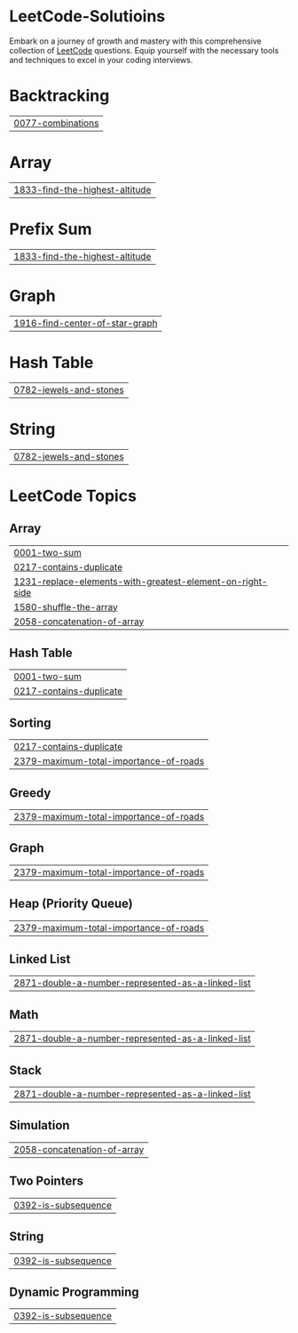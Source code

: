 # LeetCode-Solutioins

Embark on a journey of growth and mastery with this comprehensive collection of [LeetCode](https://leetcode.com/problems/) questions. Equip yourself with the necessary tools and techniques to excel in your coding interviews.


# Backtracking
|  |
| ------- |
| [0077-combinations](https://github.com/mj-awad17/LeetCode-Problems-Solutioins/tree/master/0077-combinations) |
# Array
|  |
| ------- |
| [1833-find-the-highest-altitude](https://github.com/mj-awad17/LeetCode-Problems-Solutioins/tree/master/1833-find-the-highest-altitude) |
# Prefix Sum
|  |
| ------- |
| [1833-find-the-highest-altitude](https://github.com/mj-awad17/LeetCode-Problems-Solutioins/tree/master/1833-find-the-highest-altitude) |
# Graph
|  |
| ------- |
| [1916-find-center-of-star-graph](https://github.com/mj-awad17/LeetCode-Problems-Solutioins/tree/master/1916-find-center-of-star-graph) |
# Hash Table
|  |
| ------- |
| [0782-jewels-and-stones](https://github.com/mj-awad17/LeetCode-Problems-Solutioins/tree/master/0782-jewels-and-stones) |
# String
|  |
| ------- |
| [0782-jewels-and-stones](https://github.com/mj-awad17/LeetCode-Problems-Solutioins/tree/master/0782-jewels-and-stones) |
<!---LeetCode Topics Start-->
# LeetCode Topics
## Array
|  |
| ------- |
| [0001-two-sum](https://github.com/mj-awad17/LeetCode-Problems-Solutioins/tree/master/0001-two-sum) |
| [0217-contains-duplicate](https://github.com/mj-awad17/LeetCode-Problems-Solutioins/tree/master/0217-contains-duplicate) |
| [1231-replace-elements-with-greatest-element-on-right-side](https://github.com/mj-awad17/LeetCode-Problems-Solutioins/tree/master/1231-replace-elements-with-greatest-element-on-right-side) |
| [1580-shuffle-the-array](https://github.com/mj-awad17/LeetCode-Problems-Solutioins/tree/master/1580-shuffle-the-array) |
| [2058-concatenation-of-array](https://github.com/mj-awad17/LeetCode-Problems-Solutioins/tree/master/2058-concatenation-of-array) |
## Hash Table
|  |
| ------- |
| [0001-two-sum](https://github.com/mj-awad17/LeetCode-Problems-Solutioins/tree/master/0001-two-sum) |
| [0217-contains-duplicate](https://github.com/mj-awad17/LeetCode-Problems-Solutioins/tree/master/0217-contains-duplicate) |
## Sorting
|  |
| ------- |
| [0217-contains-duplicate](https://github.com/mj-awad17/LeetCode-Problems-Solutioins/tree/master/0217-contains-duplicate) |
| [2379-maximum-total-importance-of-roads](https://github.com/mj-awad17/LeetCode-Problems-Solutioins/tree/master/2379-maximum-total-importance-of-roads) |
## Greedy
|  |
| ------- |
| [2379-maximum-total-importance-of-roads](https://github.com/mj-awad17/LeetCode-Problems-Solutioins/tree/master/2379-maximum-total-importance-of-roads) |
## Graph
|  |
| ------- |
| [2379-maximum-total-importance-of-roads](https://github.com/mj-awad17/LeetCode-Problems-Solutioins/tree/master/2379-maximum-total-importance-of-roads) |
## Heap (Priority Queue)
|  |
| ------- |
| [2379-maximum-total-importance-of-roads](https://github.com/mj-awad17/LeetCode-Problems-Solutioins/tree/master/2379-maximum-total-importance-of-roads) |
## Linked List
|  |
| ------- |
| [2871-double-a-number-represented-as-a-linked-list](https://github.com/mj-awad17/LeetCode-Problems-Solutioins/tree/master/2871-double-a-number-represented-as-a-linked-list) |
## Math
|  |
| ------- |
| [2871-double-a-number-represented-as-a-linked-list](https://github.com/mj-awad17/LeetCode-Problems-Solutioins/tree/master/2871-double-a-number-represented-as-a-linked-list) |
## Stack
|  |
| ------- |
| [2871-double-a-number-represented-as-a-linked-list](https://github.com/mj-awad17/LeetCode-Problems-Solutioins/tree/master/2871-double-a-number-represented-as-a-linked-list) |
## Simulation
|  |
| ------- |
| [2058-concatenation-of-array](https://github.com/mj-awad17/LeetCode-Problems-Solutioins/tree/master/2058-concatenation-of-array) |
## Two Pointers
|  |
| ------- |
| [0392-is-subsequence](https://github.com/mj-awad17/LeetCode-Problems-Solutioins/tree/master/0392-is-subsequence) |
## String
|  |
| ------- |
| [0392-is-subsequence](https://github.com/mj-awad17/LeetCode-Problems-Solutioins/tree/master/0392-is-subsequence) |
## Dynamic Programming
|  |
| ------- |
| [0392-is-subsequence](https://github.com/mj-awad17/LeetCode-Problems-Solutioins/tree/master/0392-is-subsequence) |
<!---LeetCode Topics End-->
